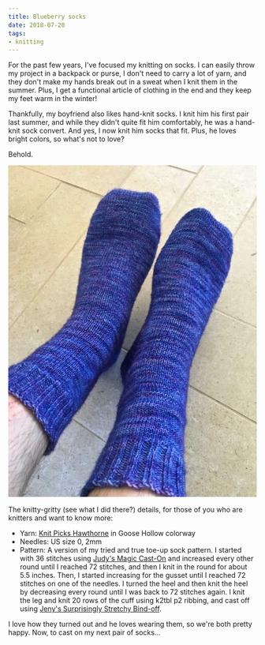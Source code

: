 ```yaml
---
title: Blueberry socks
date: 2018-07-20
tags:
- knitting
---
```


For the past few years, I've focused my knitting on socks. I can easily throw my
project in a backpack or purse, I don't need to carry a lot of yarn, and they 
don't make my hands break out in a sweat when I knit them in the summer. Plus, I 
get a functional article of clothing in the end and they keep my feet warm in 
the winter!

Thankfully, my boyfriend also likes hand-knit socks. I knit him his first pair 
last summer, and while they didn't quite fit him comfortably, he was a hand-knit
sock convert. And yes, I now knit him socks that fit. Plus, he loves bright 
colors, so what's not to love?

Behold.

![Hand knit socks on a pair of feet.](../../images/blueberry-socks.jpg)

The knitty-gritty (see what I did there?) details, for those of you who are 
knitters and want to know more:

* Yarn: [Knit Picks Hawthorne](https://www.knitpicks.com/yarns/Hawthorne_Fingering_Multi_Yarn__D5420251.html) in Goose Hollow colorway
* Needles: US size 0, 2mm
* Pattern: A version of my tried and true toe-up sock pattern. I started with 36
stitches using [Judy's Magic Cast-On](http://knitty.com/ISSUEspring06/FEATmagiccaston.html) 
and increased every other round until I reached 72 stitches, and then I knit in 
the round for about 5.5 inches. Then, I started increasing for the gusset 
until I reached 72 stitches on one of the needles. I turned the heel and then 
knit the heel by decreasing every round until I was back to 72 stitches again. I 
knit the leg and knit 20 rows of the cuff using k2tbl p2 ribbing, and cast off 
using [Jeny's Surprisingly Stretchy Bind-off](http://knitty.com/ISSUEfall09/FEATjssbo.php).

I love how they turned out and he loves wearing them, so we're both pretty happy.
Now, to cast on my next pair of socks...
